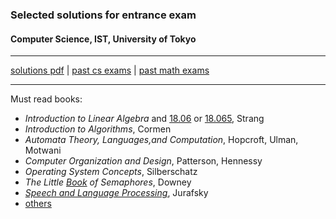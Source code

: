 ### Selected solutions for entrance exam
#### Computer Science, IST, University of Tokyo

---


[solutions pdf](./solutions.pdf) | [past cs exams](http://bit.ly/todai-cs) | [past math exams](http://bit.ly/todai-math)

---

Must read books:
- _Introduction to Linear Algebra_ and [18.06](https://ocw.mit.edu/courses/mathematics/18-06-linear-algebra-spring-2010/) or [18.065](https://ocw.mit.edu/courses/mathematics/18-065-matrix-methods-in-data-analysis-signal-processing-and-machine-learning-spring-2018/video-lectures/), Strang
- _Introduction to Algorithms_, Cormen
- _Automata Theory, Languages,and Computation_, Hopcroft, Ulman, Motwani
- _Computer Organization and Design_, Patterson, Hennessy
- _Operating System Concepts_, Silberschatz
- _The Little [Book](https://greenteapress.com/wp/semaphores/) of Semaphores_, Downey
- _[Speech and Language Processing](https://web.stanford.edu/~jurafsky/slp3/)_, Jurafsky
- [others](https://www.i.u-tokyo.ac.jp/edu/course/cs/references.shtml)